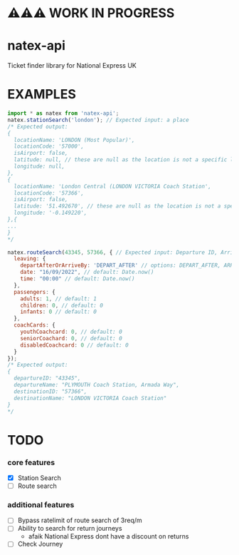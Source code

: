 # ⚠️⚠️⚠️ WORK IN PROGRESS

# natex-api
Ticket finder library for National Express UK


# EXAMPLES
```js
import * as natex from 'natex-api';
natex.stationSearch('london'); // Expected input: a place
/* Expected output:
{
  locationName: 'LONDON (Most Popular)',
  locationCode: '57000',
  isAirport: false,
  latitude: null, // these are null as the location is not a specific location. most locations will have a latitude and longitude
  longitude: null,
},
{
  locationName: 'London Central (LONDON VICTORIA Coach Station',
  locationCode: '57366',
  isAirport: false,
  latitude: '51.492670', // these are null as the location is not a specific location. most locations will have a latitude and longitude
  longitude: '-0.149220',
},{
...
}
*/

natex.routeSearch(43345, 57366, { // Expected input: Departure ID, Arrival ID, optional: options (specified below)
  leaving: {
    departAfterOrArriveBy: 'DEPART_AFTER' // options: DEPART_AFTER, ARRIVE_BY default: DEPART_AFTER
    date: "16/09/2022", // default: Date.now()
    time: "00:00" // default: Date.now()
  },
  passengers: {
    adults: 1, // default: 1
    children: 0, // default: 0
    infants: 0 // default: 0
  },
  coachCards: {
    youthCoachcard: 0, // default: 0
    seniorCoachard: 0, // default: 0
    disabledCoachcard: 0 // default: 0
  }
});
/* Expected output:
{
  departureID: "43345",
  departureName: "PLYMOUTH Coach Station, Armada Way",
  destinationID: "57366",
  destinationName: "LONDON VICTORIA Coach Station"
}
*/
```

# TODO
### core features
- [x] Station Search
- [ ] Route search
### additional features
- [ ] Bypass ratelimit of route search of 3req/m
- [ ] Ability to search for return journeys
  - afaik National Express dont have a discount on returns
- [ ] Check Journey
